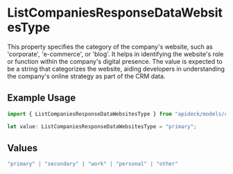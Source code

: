 # ListCompaniesResponseDataWebsitesType

This property specifies the category of the company's website, such as 'corporate', 'e-commerce', or 'blog'. It helps in identifying the website's role or function within the company's digital presence. The value is expected to be a string that categorizes the website, aiding developers in understanding the company's online strategy as part of the CRM data.

## Example Usage

```typescript
import { ListCompaniesResponseDataWebsitesType } from "apideck/models/components";

let value: ListCompaniesResponseDataWebsitesType = "primary";
```

## Values

```typescript
"primary" | "secondary" | "work" | "personal" | "other"
```